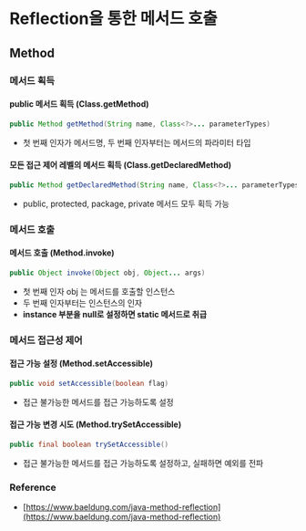 # Reflection을 통한 메서드 호출

## Method

### 메서드 획득

#### public 메서드 획득 (Class.getMethod)

```java
public Method getMethod(String name, Class<?>... parameterTypes)
```

- 첫 번째 인자가 메서드명, 두 번째 인자부터는 메서드의 파라미터 타입

#### 모든 접근 제어 레벨의 메서드 획득 (Class.getDeclaredMethod)

```java
public Method getDeclaredMethod(String name, Class<?>... parameterTypes)
```

- public, protected, package, private 메서드 모두 획득 가능

### 메서드 호출

#### 메서드 호출 (Method.invoke)

```java
public Object invoke(Object obj, Object... args)
```

- 첫 번째 인자 obj 는 메서드를 호출할 인스턴스
- 두 번째 인자부터는 인스턴스의 인자
- **instance 부분을 null로 설정하면 static 메서드로 취급**

### 메서드 접근성 제어

#### 접근 가능 설정 (Method.setAccessible)

```java
public void setAccessible(boolean flag)
```

- 접근 불가능한 메서드를 접근 가능하도록 설정

#### 접근 가능 변경 시도 (Method.trySetAccessible)

```java
public final boolean trySetAccessible()
```

- 접근 불가능한 메서드를 접근 가능하도록 설정하고, 실패하면 예외를 전파

### Reference

- [https://www.baeldung.com/java-method-reflection](https://www.baeldung.com/java-method-reflection)
